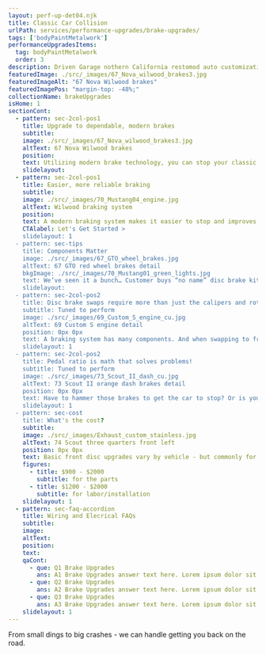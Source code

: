 ```yaml
---
layout: perf-up-det04.njk
title: Classic Car Collision
urlPath: services/performance-upgrades/brake-upgrades/
tags: ['bodyPaintMetalwork']
performanceUpgradesItems:
  tag: bodyPaintMetalwork
  order: 3
description: Driven Garage nothern California restomod auto customization and repair shop
featuredImage: ./src/_images/67_Nova_wilwood_brakes3.jpg
featuredImageAlt: "67 Nova Wilwood brakes"
featuredImagePos: "margin-top: -48%;"
collectionName: brakeUpgrades
isHome: 1
sectionCont:
  - pattern: sec-2col-pos1
    title: Upgrade to dependable, modern brakes
    subtitle: 
    image: ./src/_images/67_Nova_wilwood_brakes3.jpg
    altText: 67 Nova Wilwood brakes
    position: 
    text: Utilizing modern brake technology, you can stop your classic car in a shorter distance and with less effort, giving you peace of mind on the road. Plus, a brake upgrade can improve your car's handling and performance, making it more fun to drive.
    slidelayout:
  - pattern: sec-2col-pos1
    title: Easier, more reliable braking
    subtitle: 
    image: ./src/_images/70_Mustang04_engine.jpg
    altText: Wilwood braking system
    position: 
    text: A modern braking system makes it easier to stop and improves handling. This can be especially helpful if you have a classic car with a lot of horsepower. New brakes are more effective than their old-school counterparts, so you can stop your car in a shorter distance. This can be a lifesaver in an emergency situation.
    CTAlabel: Let's Get Started >
    slidelayout: 1
  - pattern: sec-tips
    title: Components Matter
    image: ./src/_images/67_GTO_wheel_brakes.jpg
    altText: 67 GTO red wheel brakes detail
    bkgImage: ./src/_images/70_Mustang01_green_lights.jpg
    text: We’ve seen it a bunch… Customer buys “no name” disc brake kit online and asks us to install it. Most of these kits use off the shelf parts from 20 year old cars and some brackets. They rarely fit right and can take 2x longer to install. We prefer to spec a good engineered component from a company like Wilwood Engineering, Brembo, Baer, etc. The kit was engineered for the car - and can generally be installed in half the time of some cobbled together “Kit”.  You save in the long run by saving on Labor hours - $400 saved on the cheap kit can end up costing you $800 in hours to install. You also get a superior product that adds resale to the car.
    slidelayout:
  - pattern: sec-2col-pos2
    title: Disc brake swaps require more than just the calipers and rotors
    subtitle: Tuned to perform
    image: ./src/_images/69_Custom_S_engine_cu.jpg
    altText: 69 Custom S engine detail
    position: 0px 0px
    text: A braking system has many components. And when swapping to front (or 4 wheel) disc brakes we also need to change the lines, and most importantly the brake master cylinder. You can’t use a drum/drum master for a disc/drum set-up.
    slidelayout: 1
  - pattern: sec-2col-pos2
    title: Pedal ratio is math that solves problems!
    subtitle: Tuned to perform
    image: ./src/_images/73_Scout_II_dash_cu.jpg
    altText: 73 Scout II orange dash brakes detail
    position: 0px 0px
    text: Have to hammer those brakes to get the car to stop? Or is your pedal “Touchy” sending the car into a screech without much pressure. Pedal ratio may be the issue - we can get to the root of this issue and get you stopping safely.
    slidelayout: 1
  - pattern: sec-cost
    title: What's the cost?
    subtitle: 
    image: ./src/_images/Exhaust_custom_stainless.jpg
    altText: 74 Scout three quarters front left
    position: 0px 0px
    text: Basic front disc upgrades vary by vehicle - but commonly for a simple set-up you can expect to pay the following
    figures:
      - title: $900 - $2000
        subtitle: for the parts
      - title: $1200 - $2000
        subtitle: for labor/installation
    slidelayout: 1
  - pattern: sec-faq-accordion
    title: Wiring and Elecrical FAQs
    subtitle: 
    image: 
    altText: 
    position: 
    text: 
    qaCont:
      - que: Q1 Brake Upgrades
        ans: A1 Brake Upgrades answer text here. Lorem ipsum dolor sit amet, consectetur adipiscing elit. Cras vitae dolor id enim iaculis bibendum. Fusce ut pellentesque erat.
      - que: Q2 Brake Upgrades
        ans: A2 Brake Upgrades answer text here. Lorem ipsum dolor sit amet, consectetur adipiscing elit. Cras vitae dolor id enim iaculis bibendum. Fusce ut pellentesque erat.
      - que: Q3 Brake Upgrades
        ans: A3 Brake Upgrades answer text here. Lorem ipsum dolor sit amet, consectetur adipiscing elit. Cras vitae dolor id enim iaculis bibendum. Fusce ut pellentesque erat.
    slidelayout: 1
---
```


From small dings to big crashes - we can handle getting you back on the road.